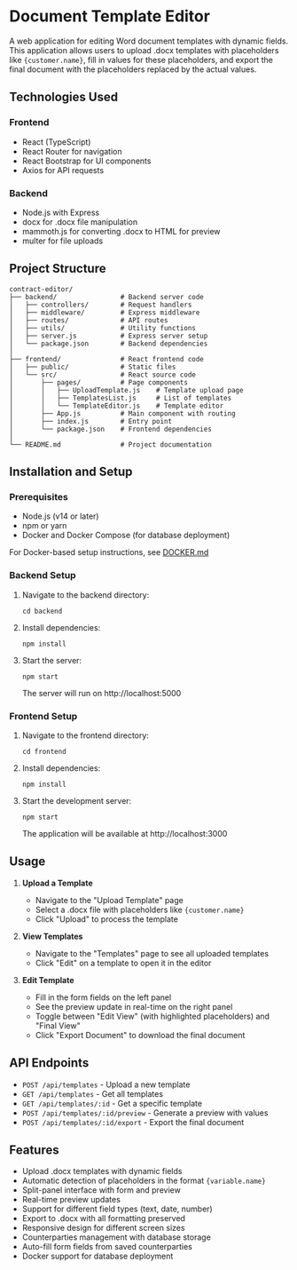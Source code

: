 # Document Template Editor

A web application for editing Word document templates with dynamic fields. This application allows users to upload .docx templates with placeholders like `{customer.name}`, fill in values for these placeholders, and export the final document with the placeholders replaced by the actual values.

## Technologies Used

### Frontend
- React (TypeScript)
- React Router for navigation
- React Bootstrap for UI components
- Axios for API requests

### Backend
- Node.js with Express
- docx for .docx file manipulation
- mammoth.js for converting .docx to HTML for preview
- multer for file uploads

## Project Structure

```
contract-editor/
├── backend/                # Backend server code
│   ├── controllers/        # Request handlers
│   ├── middleware/         # Express middleware
│   ├── routes/             # API routes
│   ├── utils/              # Utility functions
│   ├── server.js           # Express server setup
│   └── package.json        # Backend dependencies
│
├── frontend/               # React frontend code
│   ├── public/             # Static files
│   └── src/                # React source code
│       ├── pages/          # Page components
│       │   ├── UploadTemplate.js    # Template upload page
│       │   ├── TemplatesList.js     # List of templates
│       │   └── TemplateEditor.js    # Template editor
│       ├── App.js          # Main component with routing
│       ├── index.js        # Entry point
│       └── package.json    # Frontend dependencies
│
└── README.md               # Project documentation
```

## Installation and Setup

### Prerequisites
- Node.js (v14 or later)
- npm or yarn
- Docker and Docker Compose (for database deployment)

For Docker-based setup instructions, see [DOCKER.md](DOCKER.md)

### Backend Setup
1. Navigate to the backend directory:
   ```
   cd backend
   ```

2. Install dependencies:
   ```
   npm install
   ```

3. Start the server:
   ```
   npm start
   ```
   The server will run on http://localhost:5000

### Frontend Setup
1. Navigate to the frontend directory:
   ```
   cd frontend
   ```

2. Install dependencies:
   ```
   npm install
   ```

3. Start the development server:
   ```
   npm start
   ```
   The application will be available at http://localhost:3000

## Usage

1. **Upload a Template**
   - Navigate to the "Upload Template" page
   - Select a .docx file with placeholders like `{customer.name}`
   - Click "Upload" to process the template

2. **View Templates**
   - Navigate to the "Templates" page to see all uploaded templates
   - Click "Edit" on a template to open it in the editor

3. **Edit Template**
   - Fill in the form fields on the left panel
   - See the preview update in real-time on the right panel
   - Toggle between "Edit View" (with highlighted placeholders) and "Final View"
   - Click "Export Document" to download the final document

## API Endpoints

- `POST /api/templates` - Upload a new template
- `GET /api/templates` - Get all templates
- `GET /api/templates/:id` - Get a specific template
- `POST /api/templates/:id/preview` - Generate a preview with values
- `POST /api/templates/:id/export` - Export the final document

## Features

- Upload .docx templates with dynamic fields
- Automatic detection of placeholders in the format `{variable.name}`
- Split-panel interface with form and preview
- Real-time preview updates
- Support for different field types (text, date, number)
- Export to .docx with all formatting preserved
- Responsive design for different screen sizes
- Counterparties management with database storage
- Auto-fill form fields from saved counterparties
- Docker support for database deployment
